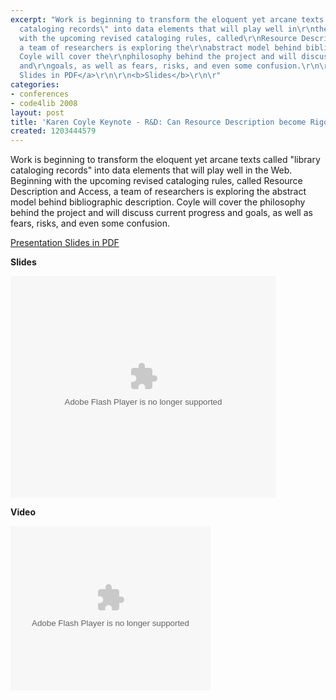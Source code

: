 ```yaml
---
excerpt: "Work is beginning to transform the eloquent yet arcane texts called\r\n\"library
  cataloging records\" into data elements that will play well in\r\nthe Web. Beginning
  with the upcoming revised cataloging rules, called\r\nResource Description and Access,
  a team of researchers is exploring the\r\nabstract model behind bibliographic description.
  Coyle will cover the\r\nphilosophy behind the project and will discuss current progress
  and\r\ngoals, as well as fears, risks, and even some confusion.\r\n\r\n<a href=\"http://www.kcoyle.net/code4lib2008_w_text.pdf\">Presentation
  Slides in PDF</a>\r\n\r\n<b>Slides</b>\r\n\r"
categories:
- conferences
- code4lib 2008
layout: post
title: 'Karen Coyle Keynote - R&D: Can Resource Description become Rigorous Data?'
created: 1203444579
---
```

Work is beginning to transform the eloquent yet arcane texts called
"library cataloging records" into data elements that will play well in
the Web. Beginning with the upcoming revised cataloging rules, called
Resource Description and Access, a team of researchers is exploring the
abstract model behind bibliographic description. Coyle will cover the
philosophy behind the project and will discuss current progress and
goals, as well as fears, risks, and even some confusion.

<a href="http://www.kcoyle.net/code4lib2008_w_text.pdf">Presentation Slides in PDF</a>

<b>Slides</b>

<div style="width:425px;text-align:left" id="__ss_313960"><object style="margin:0px" width="425" height="355"><param name="movie" value="http://static.slideshare.net/swf/ssplayer2.swf?doc=karen-coyle-keynote-rd-can-resource-description-become-rigorous-data-1205950285189845-2"/><param name="allowFullScreen" value="true"/><param name="allowScriptAccess" value="always"/><embed src="http://static.slideshare.net/swf/ssplayer2.swf?doc=karen-coyle-keynote-rd-can-resource-description-become-rigorous-data-1205950285189845-2" type="application/x-shockwave-flash" allowscriptaccess="always" allowfullscreen="true" width="425" height="355"></embed></object></div>

<b>Video</b>

<object type="application/x-shockwave-flash" width="320" height="263" id="FlowPlayer" data="http://www.archive.org/flv/FlowPlayerWhite.swf">   <param name="movie" value="http://www.archive.org/flv/FlowPlayerWhite.swf"/>   <param name="scale" value="noScale"/>   <param name="wmode" value="transparent"/>   <param name="allowScriptAccess" value="sameDomain"/>   <param name="quality" value="high"/>   <param name="flashvars" value="config={     loop: false,     autoPlay:false,     autoBuffering:false,     initialScale: 'fit',     videoFile: 'http://www.archive.org/download/code4lib.conf.2008.keynote.Coyle.CanResourceDescriptionBecomeRigorousData/code4lib08_200_resourcedescription_coyle.flv',   }"/> </object> 

